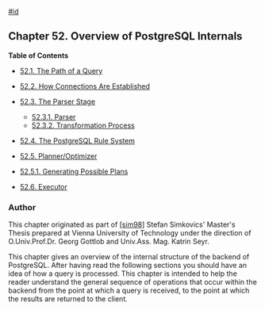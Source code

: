 [#id](#OVERVIEW)

## Chapter 52. Overview of PostgreSQL Internals

**Table of Contents**

- [52.1. The Path of a Query](query-path)
- [52.2. How Connections Are Established](connect-estab)
- [52.3. The Parser Stage](parser-stage)

  - [52.3.1. Parser](parser-stage#PARSER-STAGE-PARSER)
  - [52.3.2. Transformation Process](parser-stage#PARSER-STAGE-TRANSFORMATION-PROCESS)

- [52.4. The PostgreSQL Rule System](rule-system)
- [52.5. Planner/Optimizer](planner-optimizer)

* [52.5.1. Generating Possible Plans](planner-optimizer#PLANNER-OPTIMIZER-GENERATING-POSSIBLE-PLANS)

- [52.6. Executor](executor)

### Author

This chapter originated as part of [\[sim98\]](biblio#SIM98) Stefan Simkovics' Master's Thesis prepared at Vienna University of Technology under the direction of O.Univ.Prof.Dr. Georg Gottlob and Univ.Ass. Mag. Katrin Seyr.

This chapter gives an overview of the internal structure of the backend of PostgreSQL. After having read the following sections you should have an idea of how a query is processed. This chapter is intended to help the reader understand the general sequence of operations that occur within the backend from the point at which a query is received, to the point at which the results are returned to the client.
